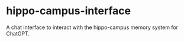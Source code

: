 # hippo-campus-interface
A chat interface to interact with the hippo-campus memory system for ChatGPT.
